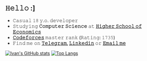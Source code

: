 ## 𝙷𝚎𝚕𝚕𝚘 :]

- 𝙲𝚊𝚜𝚞𝚊𝚕 𝟷𝟾 𝚢.𝚘. 𝚍𝚎𝚟𝚎𝚕𝚘𝚙𝚎𝚛
- 𝚂𝚝𝚞𝚍𝚢𝚒𝚗𝚐 **𝙲𝚘𝚖𝚙𝚞𝚝𝚎𝚛 𝚂𝚌𝚒𝚎𝚗𝚌𝚎** 𝚊𝚝 **[𝙷𝚒𝚐𝚑𝚎𝚛 𝚂𝚌𝚑𝚘𝚘𝚕 𝚘𝚏 𝙴𝚌𝚘𝚗𝚘𝚖𝚒𝚌𝚜](https://www.hse.ru/en/)**
- **[𝙲𝚘𝚍𝚎𝚏𝚘𝚛𝚌𝚎𝚜](https://codeforces.com/profile/GoracioNewport?locale=en)** 𝚖𝚊𝚜𝚝𝚎𝚛 𝚛𝚊𝚗𝚔 (𝚁𝚊𝚝𝚒𝚗𝚐: 𝟷𝟽𝟹𝟻)
- 𝙵𝚒𝚗𝚍 𝚖𝚎 𝚘𝚗 **[𝚃𝚎𝚕𝚎𝚐𝚛𝚊𝚖](https://t.me/ivantheglorious), [𝙻𝚒𝚗𝚔𝚎𝚍𝚒𝚗](https://linkedin.com/in/goracionewport)** 𝚘𝚛 **[𝙴𝚖𝚊𝚒𝚕 𝚖𝚎](mailto:goracionewport@gmail.com)**

[![Ivan's GitHub stats](https://github-readme-stats.vercel.app/api?username=goracionewport&count_private=true&theme=highcontrast&show_icons=true)](https://github.com/anuraghazra/github-readme-stats)
[![Top Langs](https://github-readme-stats.vercel.app/api/top-langs/?username=goracionewport&hide=SourcePawn&theme=highcontrast&langs_count=4)](https://github.com/anuraghazra/github-readme-stats)
